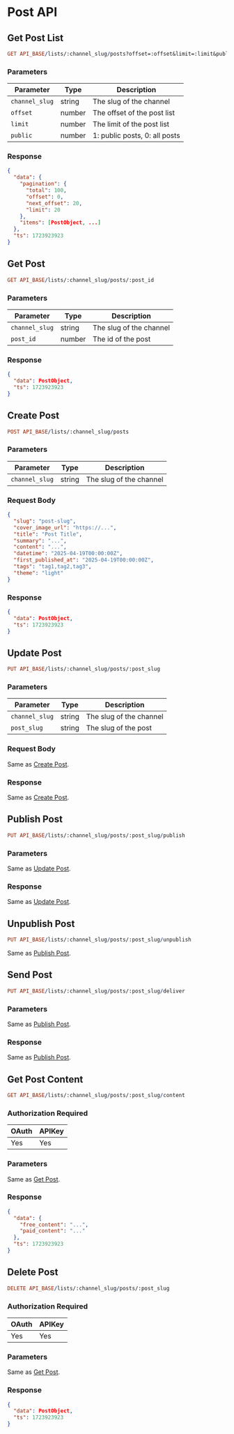 # Post API

## Get Post List

```prolog
GET API_BASE/lists/:channel_slug/posts?offset=:offset&limit=:limit&public=:public
```

### Parameters

| Parameter      | Type   | Description                   |
| -------------- | ------ | ----------------------------- |
| `channel_slug` | string | The slug of the channel       |
| `offset`       | number | The offset of the post list   |
| `limit`        | number | The limit of the post list    |
| `public`       | number | 1: public posts, 0: all posts |

### Response

```json
{
  "data": {
    "pagination": {
      "total": 100,
      "offset": 0,
      "next_offset": 20,
      "limit": 20
    },
    "items": [PostObject, ...]
  },
  "ts": 1723923923
}
```

## Get Post

```prolog
GET API_BASE/lists/:channel_slug/posts/:post_id
```

### Parameters

| Parameter      | Type   | Description             |
| -------------- | ------ | ----------------------- |
| `channel_slug` | string | The slug of the channel |
| `post_id`      | number | The id of the post      |

### Response

```json
{
  "data": PostObject,
  "ts": 1723923923
}
```

## Create Post

```prolog
POST API_BASE/lists/:channel_slug/posts
```

### Parameters

| Parameter      | Type   | Description             |
| -------------- | ------ | ----------------------- |
| `channel_slug` | string | The slug of the channel |

### Request Body

```json
{
  "slug": "post-slug",
  "cover_image_url": "https://...",
  "title": "Post Title",
  "summary": "...",
  "content": "...",
  "datetime": "2025-04-19T00:00:00Z",
  "first_published_at": "2025-04-19T00:00:00Z",
  "tags": "tag1,tag2,tag3",
  "theme": "light"
}
```

### Response

```json
{
  "data": PostObject,
  "ts": 1723923923
}
```

## Update Post

```prolog
PUT API_BASE/lists/:channel_slug/posts/:post_slug
```

### Parameters

| Parameter      | Type   | Description             |
| -------------- | ------ | ----------------------- |
| `channel_slug` | string | The slug of the channel |
| `post_slug`    | string | The slug of the post    |

### Request Body

Same as [Create Post](#create-post).

### Response

Same as [Create Post](#create-post).

## Publish Post

```prolog
PUT API_BASE/lists/:channel_slug/posts/:post_slug/publish
```

### Parameters

Same as [Update Post](#update-post).

### Response

Same as [Update Post](#update-post).

## Unpublish Post

```prolog
PUT API_BASE/lists/:channel_slug/posts/:post_slug/unpublish
```

Same as [Publish Post](#publish-post).

## Send Post

```prolog
PUT API_BASE/lists/:channel_slug/posts/:post_slug/deliver
```

### Parameters

Same as [Publish Post](#publish-post).

### Response

Same as [Publish Post](#publish-post).

## Get Post Content

```prolog
GET API_BASE/lists/:channel_slug/posts/:post_slug/content
```

### Authorization Required

| OAuth | APIKey |
| ----- | ------ |
| Yes   | Yes    |

### Parameters

Same as [Get Post](#get-post).

### Response

```json
{
  "data": {
    "free_content": "...",
    "paid_content": "..."
  },
  "ts": 1723923923
}
```

## Delete Post

```prolog
DELETE API_BASE/lists/:channel_slug/posts/:post_slug
```

### Authorization Required

| OAuth | APIKey |
| ----- | ------ |
| Yes   | Yes    |

### Parameters

Same as [Get Post](#get-post).

### Response

```json
{
  "data": PostObject,
  "ts": 1723923923
}
```
